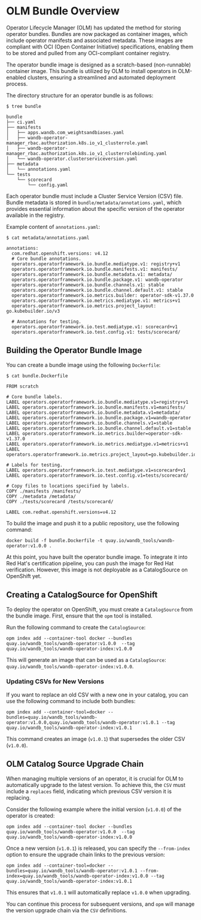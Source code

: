 
# OLM Bundle Overview

Operator Lifecycle Manager (OLM) has updated the method for storing operator bundles. Bundles are now packaged as container images, which include operator manifests and associated metadata. These images are compliant with OCI (Open Container Initiative) specifications, enabling them to be stored and pulled from any OCI-compliant container registry.

The operator bundle image is designed as a scratch-based (non-runnable) container image. This bundle is utilized by OLM to install operators in OLM-enabled clusters, ensuring a streamlined and automated deployment process.

The directory structure for an operator bundle is as follows:

```
$ tree bundle

bundle
├── ci.yaml
├── manifests
│   ├── apps.wandb.com_weightsandbiases.yaml
│   ├── wandb-operator-manager_rbac.authorization.k8s.io_v1_clusterrole.yaml
│   ├── wandb-operator-manager_rbac.authorization.k8s.io_v1_clusterrolebinding.yaml
│   └── wandb-operator.clusterserviceversion.yaml
├── metadata
│   └── annotations.yaml
└── tests
    └── scorecard
        └── config.yaml

```

Each operator bundle must include a Cluster Service Version (CSV) file. Bundle metadata is stored in `bundle/metadata/annotations.yaml`, which provides essential information about the specific version of the operator available in the registry.

Example content of `annotations.yaml`:

```
$ cat metadata/annotations.yaml

annotations:
  com.redhat.openshift.versions: v4.12
  # Core bundle annotations.
  operators.operatorframework.io.bundle.mediatype.v1: registry+v1
  operators.operatorframework.io.bundle.manifests.v1: manifests/
  operators.operatorframework.io.bundle.metadata.v1: metadata/
  operators.operatorframework.io.bundle.package.v1: wandb-operator
  operators.operatorframework.io.bundle.channels.v1: stable
  operators.operatorframework.io.bundle.channel.default.v1: stable
  operators.operatorframework.io.metrics.builder: operator-sdk-v1.37.0
  operators.operatorframework.io.metrics.mediatype.v1: metrics+v1
  operators.operatorframework.io.metrics.project_layout: go.kubebuilder.io/v3

  # Annotations for testing.
  operators.operatorframework.io.test.mediatype.v1: scorecard+v1
  operators.operatorframework.io.test.config.v1: tests/scorecard/
```

## Building the Operator Bundle Image

You can create a bundle image using the following `Dockerfile`:

```
$ cat bundle.Dockerfile

FROM scratch

# Core bundle labels.
LABEL operators.operatorframework.io.bundle.mediatype.v1=registry+v1
LABEL operators.operatorframework.io.bundle.manifests.v1=manifests/
LABEL operators.operatorframework.io.bundle.metadata.v1=metadata/
LABEL operators.operatorframework.io.bundle.package.v1=wandb-operator
LABEL operators.operatorframework.io.bundle.channels.v1=stable
LABEL operators.operatorframework.io.bundle.channel.default.v1=stable
LABEL operators.operatorframework.io.metrics.builder=operator-sdk-v1.37.0
LABEL operators.operatorframework.io.metrics.mediatype.v1=metrics+v1
LABEL operators.operatorframework.io.metrics.project_layout=go.kubebuilder.io/v3

# Labels for testing.
LABEL operators.operatorframework.io.test.mediatype.v1=scorecard+v1
LABEL operators.operatorframework.io.test.config.v1=tests/scorecard/

# Copy files to locations specified by labels.
COPY ./manifests /manifests/
COPY ./metadata /metadata/
COPY ./tests/scorecard /tests/scorecard/

LABEL com.redhat.openshift.versions=v4.12
```

To build the image and push it to a public repository, use the following command:

```
docker build -f bundle.Dockerfile -t quay.io/wandb_tools/wandb-operator:v1.0.0 .
```

At this point, you have built the operator bundle image. To integrate it into Red Hat's certification pipeline, you can push the image for Red Hat verification. However, this image is not deployable as a CatalogSource on OpenShift yet.

## Creating a CatalogSource for OpenShift

To deploy the operator on OpenShift, you must create a `CatalogSource` from the bundle image. First, ensure that the `opm` tool is installed.

Run the following command to create the `CatalogSource`:

```
opm index add --container-tool docker --bundles quay.io/wandb_tools/wandb-operator:v1.0.0  --tag quay.io/wandb_tools/wandb-operator-index:v1.0.0
```

This will generate an image that can be used as a `CatalogSource`: `quay.io/wandb_tools/wandb-operator-index:v1.0.0`.

### Updating CSVs for New Versions

If you want to replace an old CSV with a new one in your catalog, you can use the following command to include both bundles:

```
opm index add --container-tool=docker --bundles=quay.io/wandb_tools/wandb-operator:v1.0.0,quay.io/wandb_tools/wandb-operator:v1.0.1 --tag  quay.io/wandb_tools/wandb-operator-index:v1.0.1
```

This command creates an image (`v1.0.1`) that supersedes the older CSV (`v1.0.0`).

## OLM Catalog Source Upgrade Chain

When managing multiple versions of an operator, it is crucial for OLM to automatically upgrade to the latest version. To achieve this, the `CSV` must include a `replaces` field, indicating which previous CSV version it is replacing.

Consider the following example where the initial version (`v1.0.0`) of the operator is created:

```
opm index add --container-tool docker --bundles quay.io/wandb_tools/wandb-operator:v1.0.0  --tag quay.io/wandb_tools/wandb-operator-index:v1.0.0
```

Once a new version (`v1.0.1`) is released, you can specify the `--from-index` option to ensure the upgrade chain links to the previous version:

```
opm index add --container-tool=docker --bundles=quay.io/wandb_tools/wandb-operator:v1.0.1 --from-index=quay.io/wandb_tools/wandb-operator-index:v1.0.0 --tag quay.io/wandb_tools/wandb-operator-index:v1.0.1

```

This ensures that `v1.0.1` will automatically replace `v1.0.0` when upgrading.

You can continue this process for subsequent versions, and `opm` will manage the version upgrade chain via the `CSV` definitions.
